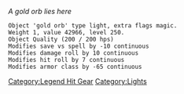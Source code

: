 *A gold orb lies here*

`Object 'gold orb' type light, extra flags magic.`  
`Weight 1, value 42966, level 250.`  
`Object Quality (200 / 200 hps)`  
`Modifies save vs spell by -10 continuous`  
`Modifies damage roll by 10 continuous`  
`Modifies hit roll by 7 continuous`  
`Modifies armor class by -65 continuous`

[Category:Legend Hit Gear](Category:Legend_Hit_Gear "wikilink")
[Category:Lights](Category:Lights "wikilink")
